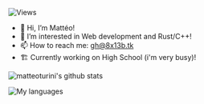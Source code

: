 ![Views](https://komarev.com/ghpvc/?username=matteoturini)

- 👋 Hi, I’m Mattéo!
- 👀 I’m interested in Web development and Rust/C++!
- 📫 How to reach me: gh@8x13b.tk
- 🏗️ Currently working on High School (i'm very busy)!

![matteoturini's github stats](https://github-readme-stats.vercel.app/api?username=matteoturini&theme=dark&show_icons=true)

![My languages](https://github-readme-stats.vercel.app/api/top-langs/?username=matteoturini&theme=dark&show_icons=true)
